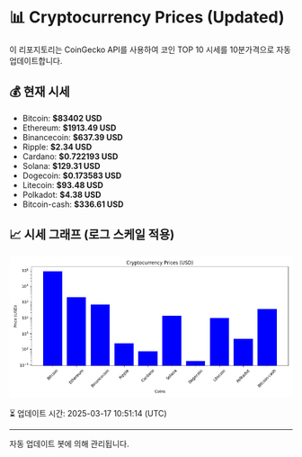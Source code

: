 
# 📊 Cryptocurrency Prices (Updated)

이 리포지토리는 CoinGecko API를 사용하여 코인 TOP 10 시세를 10분가격으로 자동 업데이트합니다.

## 💰 현재 시세
- Bitcoin: **$83402 USD**
- Ethereum: **$1913.49 USD**
- Binancecoin: **$637.39 USD**
- Ripple: **$2.34 USD**
- Cardano: **$0.722193 USD**
- Solana: **$129.31 USD**
- Dogecoin: **$0.173583 USD**
- Litecoin: **$93.48 USD**
- Polkadot: **$4.38 USD**
- Bitcoin-cash: **$336.61 USD**

## 📈 시세 그래프 (로그 스케일 적용)
![Crypto Prices](crypto_prices.png)

⏳ 업데이트 시간: 2025-03-17 10:51:14 (UTC)

---
자동 업데이트 봇에 의해 관리됩니다.

